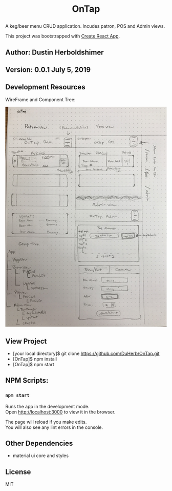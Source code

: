 # <p style="text-align: center;">OnTap</p>
A keg/beer menu CRUD application.  Incudes patron, POS and Admin views.

This project was bootstrapped with [Create React App](https://github.com/facebook/create-react-app).

## Author: Dustin Herboldshimer
## Version: 0.0.1 July 5, 2019
## Development Resources

WireFrame and Component Tree:

![Component Tree](/dev_resources/on-tap-wireframe.jpg)

## View Project

- [your local directory]$ git clone https://github.com/DuHerb/OnTap.git
- [OnTap]$ npm install
- [OnTap]$ npm start

## NPM Scripts:
### `npm start`

Runs the app in the development mode.<br>
Open [http://localhost:3000](http://localhost:3000) to view it in the browser.

The page will reload if you make edits.<br>
You will also see any lint errors in the console.


## Other Dependencies
- material ui core and styles

## License

MIT


